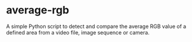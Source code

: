 # average-rgb
A simple Python script to detect and compare the average RGB value of a defined area from a video file, image sequence or camera.
